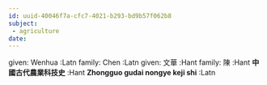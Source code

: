```yaml
---
id: uuid-40046f7a-cfc7-4021-b293-bd9b57f062b8
subject: 
 - agriculture
date: 
---
```


given: Wenhua :Latn
family: Chen :Latn
given: 文華 :Hant
family: 陳 :Hant
**中國古代農業科技史** :Hant
**Zhongguo gudai nongye keji shi** :Latn